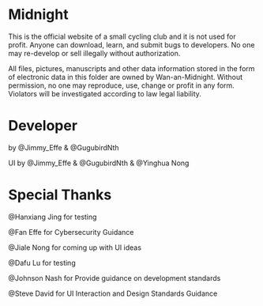 # Midnight
This is the official website of a small cycling club and it is not used for profit. Anyone can download, learn, and submit bugs to developers. No one may re-develop or sell illegally without authorization.

All files, pictures, manuscripts and other data information stored in the form of electronic data in this folder are owned by Wan-an-Midnight. Without permission, no one may reproduce, use, change or profit in any form. Violators will be investigated according to law legal liability.

# Developer
by @Jimmy_Effe & @GugubirdNth

UI by @Jimmy_Effe & @GugubirdNth & @Yinghua Nong

# Special Thanks
@Hanxiang Jing for testing

@Fan Effe for Cybersecurity Guidance

@Jiale Nong for coming up with UI ideas

@Dafu Lu for testing

@Johnson Nash for Provide guidance on development standards

@Steve David for UI Interaction and Design Standards Guidance

